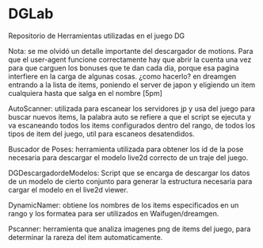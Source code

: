 # DGLab
Repositorio de Herramientas utilizadas en el juego DG

Nota:
se me olvidó un detalle importante del descargador de motions. Para que el user-agent funcione correctamente hay que abrir la cuenta una vez para que carguen los bonuses que te dan cada dia, porque esa pagina interfiere en la carga de algunas cosas. ¿como hacerlo? en dreamgen entrando a la lista de items, poniendo el server de japon y eligiendo un item cualquiera hasta que salga en el nombre [5pm]


AutoScanner: utilizada para escanear los servidores jp y usa del juego para buscar nuevos items, la palabra auto se refiere a que el script se ejecuta y va escaneando todos los items configurados dentro del rango, de todos los tipos de item del juego, util para escaneos desatendidos.

Buscador de Poses: herramienta utilizada para obtener los id de la pose necesaria para descargar el modelo live2d correcto de un traje del juego.

DGDescargadordeModelos: Script que se encarga de descargar los datos de un modelo de cierto conjunto para generar la estructura necesaria para cargar el modelo en el live2d viewer.

DynamicNamer: obtiene los nombres de los items especificados en un rango y los formatea para ser utilizados en Waifugen/dreamgen.

Pscanner: herramienta que analiza imagenes png de items del juego, para determinar la rareza del item automaticamente.

